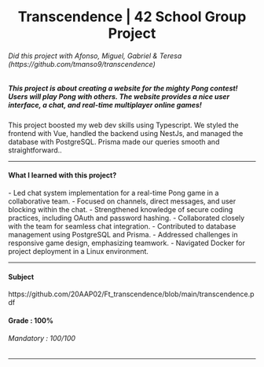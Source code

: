<h1 align="center"> Transcendence | 42 School Group Project </h1>
<h6>Did this project with Afonso, Miguel, Gabriel & Teresa (https://github.com/tmanso9/transcendence)</h6>
<h5>This project is about creating a website for the mighty Pong contest! Users will play Pong with others. The website provides a nice user interface, a chat, and real-time multiplayer online games!</h5>
<p>This project boosted my web dev skills using Typescript. We styled the frontend with Vue, handled the backend using NestJs, and managed the database with PostgreSQL. Prisma made our queries smooth and straightforward..</p>


-----

<h4>What I learned with this project?</h4>
- Led chat system implementation for a real-time Pong game in a collaborative team.  
- Focused on channels, direct messages, and user blocking within the chat.  
- Strengthened knowledge of secure coding practices, including OAuth and password hashing.  
- Collaborated closely with the team for seamless chat integration.  
- Contributed to database management using PostgreSQL and Prisma.  
- Addressed challenges in responsive game design, emphasizing teamwork.  
- Navigated Docker for project deployment in a Linux environment.  

----

<h4>Subject</h4>
https://github.com/20AAP02/Ft_transcendence/blob/main/transcendence.pdf
<br>
<h4>Grade : 100%</h4>
<h6>Mandatory : 100/100</h6>

----
